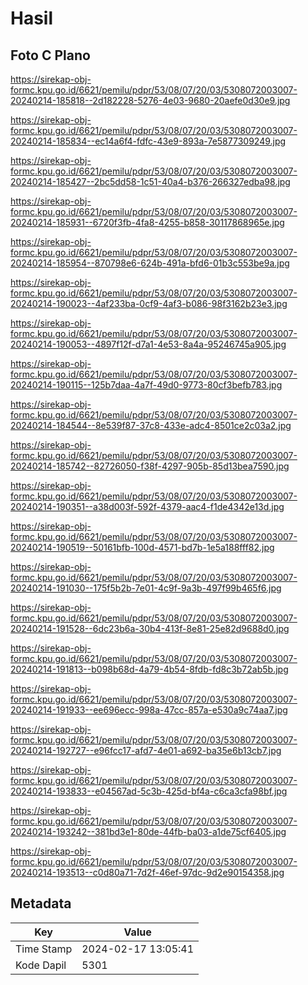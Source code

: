 # Hasil

## Foto C Plano

https://sirekap-obj-formc.kpu.go.id/6621/pemilu/pdpr/53/08/07/20/03/5308072003007-20240214-185818--2d182228-5276-4e03-9680-20aefe0d30e9.jpg

https://sirekap-obj-formc.kpu.go.id/6621/pemilu/pdpr/53/08/07/20/03/5308072003007-20240214-185834--ec14a6f4-fdfc-43e9-893a-7e5877309249.jpg

https://sirekap-obj-formc.kpu.go.id/6621/pemilu/pdpr/53/08/07/20/03/5308072003007-20240214-185427--2bc5dd58-1c51-40a4-b376-266327edba98.jpg

https://sirekap-obj-formc.kpu.go.id/6621/pemilu/pdpr/53/08/07/20/03/5308072003007-20240214-185931--6720f3fb-4fa8-4255-b858-30117868965e.jpg

https://sirekap-obj-formc.kpu.go.id/6621/pemilu/pdpr/53/08/07/20/03/5308072003007-20240214-185954--870798e6-624b-491a-bfd6-01b3c553be9a.jpg

https://sirekap-obj-formc.kpu.go.id/6621/pemilu/pdpr/53/08/07/20/03/5308072003007-20240214-190023--4af233ba-0cf9-4af3-b086-98f3162b23e3.jpg

https://sirekap-obj-formc.kpu.go.id/6621/pemilu/pdpr/53/08/07/20/03/5308072003007-20240214-190053--4897f12f-d7a1-4e53-8a4a-95246745a905.jpg

https://sirekap-obj-formc.kpu.go.id/6621/pemilu/pdpr/53/08/07/20/03/5308072003007-20240214-190115--125b7daa-4a7f-49d0-9773-80cf3befb783.jpg

https://sirekap-obj-formc.kpu.go.id/6621/pemilu/pdpr/53/08/07/20/03/5308072003007-20240214-184544--8e539f87-37c8-433e-adc4-8501ce2c03a2.jpg

https://sirekap-obj-formc.kpu.go.id/6621/pemilu/pdpr/53/08/07/20/03/5308072003007-20240214-185742--82726050-f38f-4297-905b-85d13bea7590.jpg

https://sirekap-obj-formc.kpu.go.id/6621/pemilu/pdpr/53/08/07/20/03/5308072003007-20240214-190351--a38d003f-592f-4379-aac4-f1de4342e13d.jpg

https://sirekap-obj-formc.kpu.go.id/6621/pemilu/pdpr/53/08/07/20/03/5308072003007-20240214-190519--50161bfb-100d-4571-bd7b-1e5a188fff82.jpg

https://sirekap-obj-formc.kpu.go.id/6621/pemilu/pdpr/53/08/07/20/03/5308072003007-20240214-191030--175f5b2b-7e01-4c9f-9a3b-497f99b465f6.jpg

https://sirekap-obj-formc.kpu.go.id/6621/pemilu/pdpr/53/08/07/20/03/5308072003007-20240214-191528--6dc23b6a-30b4-413f-8e81-25e82d9688d0.jpg

https://sirekap-obj-formc.kpu.go.id/6621/pemilu/pdpr/53/08/07/20/03/5308072003007-20240214-191813--b098b68d-4a79-4b54-8fdb-fd8c3b72ab5b.jpg

https://sirekap-obj-formc.kpu.go.id/6621/pemilu/pdpr/53/08/07/20/03/5308072003007-20240214-191933--ee696ecc-998a-47cc-857a-e530a9c74aa7.jpg

https://sirekap-obj-formc.kpu.go.id/6621/pemilu/pdpr/53/08/07/20/03/5308072003007-20240214-192727--e96fcc17-afd7-4e01-a692-ba35e6b13cb7.jpg

https://sirekap-obj-formc.kpu.go.id/6621/pemilu/pdpr/53/08/07/20/03/5308072003007-20240214-193833--e04567ad-5c3b-425d-bf4a-c6ca3cfa98bf.jpg

https://sirekap-obj-formc.kpu.go.id/6621/pemilu/pdpr/53/08/07/20/03/5308072003007-20240214-193242--381bd3e1-80de-44fb-ba03-a1de75cf6405.jpg

https://sirekap-obj-formc.kpu.go.id/6621/pemilu/pdpr/53/08/07/20/03/5308072003007-20240214-193513--c0d80a71-7d2f-46ef-97dc-9d2e90154358.jpg


## Metadata

| Key        | Value               |
| ---------- | ------------------- |
| Time Stamp | 2024-02-17 13:05:41 |
| Kode Dapil | 5301                |



